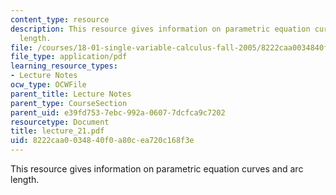 ```yaml
---
content_type: resource
description: This resource gives information on parametric equation curves and arc
  length.
file: /courses/18-01-single-variable-calculus-fall-2005/8222caa0034840f0a80cea720c168f3e_lecture_21.pdf
file_type: application/pdf
learning_resource_types:
- Lecture Notes
ocw_type: OCWFile
parent_title: Lecture Notes
parent_type: CourseSection
parent_uid: e39fd753-7ebc-992a-0607-7dcfca9c7202
resourcetype: Document
title: lecture_21.pdf
uid: 8222caa0-0348-40f0-a80c-ea720c168f3e
---
```

This resource gives information on parametric equation curves and arc length.

